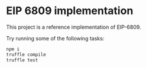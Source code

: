 # EIP 6809 implementation

This project is a reference implementation of EIP-6809.

Try running some of the following tasks:

```bash
npm i
truffle compile
truffle test
```
